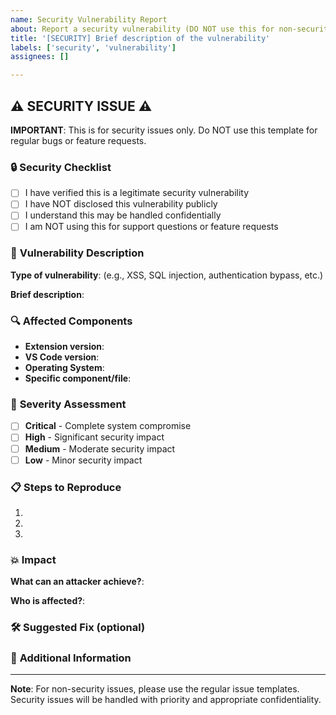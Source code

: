 ```yaml
---
name: Security Vulnerability Report
about: Report a security vulnerability (DO NOT use this for non-security issues)
title: '[SECURITY] Brief description of the vulnerability'
labels: ['security', 'vulnerability']
assignees: []

---
```


## ⚠️ **SECURITY ISSUE** ⚠️

**IMPORTANT**: This is for security issues only. Do NOT use this template for regular bugs or feature requests.

### 🔒 **Security Checklist**
- [ ] I have verified this is a legitimate security vulnerability
- [ ] I have NOT disclosed this vulnerability publicly
- [ ] I understand this may be handled confidentially
- [ ] I am NOT using this for support questions or feature requests

### 📝 **Vulnerability Description**
**Type of vulnerability**: (e.g., XSS, SQL injection, authentication bypass, etc.)

**Brief description**:
<!-- Describe the vulnerability in a few sentences -->

### 🔍 **Affected Components**
- **Extension version**: 
- **VS Code version**: 
- **Operating System**: 
- **Specific component/file**: 

### 🚨 **Severity Assessment**
- [ ] **Critical** - Complete system compromise
- [ ] **High** - Significant security impact
- [ ] **Medium** - Moderate security impact  
- [ ] **Low** - Minor security impact

### 📋 **Steps to Reproduce**
1. 
2. 
3. 

### 💥 **Impact**
**What can an attacker achieve?**:
<!-- Describe the potential impact of this vulnerability -->

**Who is affected?**:
<!-- All users, specific configurations, etc. -->

### 🛠️ **Suggested Fix** (optional)
<!-- If you have suggestions for how to fix this, please share them -->

### 📎 **Additional Information**
<!-- Any other relevant information, screenshots (redacted), logs, etc. -->

---

**Note**: For non-security issues, please use the regular issue templates. Security issues will be handled with priority and appropriate confidentiality.
